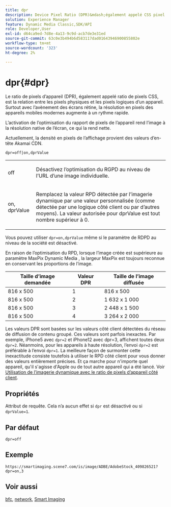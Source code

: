 ```yaml
---
title: dpr
description: Device Pixel Ratio (DPR)&mdash;également appelé CSS pixel ratio&mdash;est la relation entre les pixels physiques et les pixels logiques d’un appareil.
solution: Experience Manager
feature: Dynamic Media Classic,SDK/API
role: Developer,User
exl-id: d64ca9ed-7d8e-4a13-9c9d-acb7de3e31ed
source-git-commit: 63c0e3b494b6d583117dad01643946900855802e
workflow-type: tm+mt
source-wordcount: '323'
ht-degree: 2%

---
```


# dpr{#dpr}

Le ratio de pixels d’appareil (DPR), également appelé ratio de pixels CSS, est la relation entre les pixels physiques et les pixels logiques d’un appareil. Surtout avec l’avènement des écrans rétine, la résolution en pixels des appareils mobiles modernes augmente à un rythme rapide.

L’activation de l’optimisation du rapport de pixels de l’appareil rend l’image à la résolution native de l’écran, ce qui la rend nette.

Actuellement, la densité en pixels de l’affichage provient des valeurs d’en-tête Akamai CDN.

`dpr=off|on,dprValue`

<table id="simpletable_4CB26F72A56D4515B767C303F8E8A1CF"> 
 <tr class="strow"> 
  <td class="stentry"> <p> <span class="codeph"> <span class="varname"> off </span> </span> </p> </td> 
  <td class="stentry"> <p>Désactivez l’optimisation du RGPD au niveau de l’URL d’une image individuelle. </p> </td> 
 </tr> 
 <tr class="strow"> 
  <td class="stentry"> <p> <span class="codeph"> <span class="varname"> on, dprValue </span> </span> </p> </td> 
  <td class="stentry"> <p>Remplacez la valeur RPD détectée par l’imagerie dynamique par une valeur personnalisée (comme détectée par une logique côté client ou par d’autres moyens). La valeur autorisée pour dprValue est tout nombre supérieur à 0. </p> </td> 
 </tr> 
</table>


Vous pouvez utiliser `dpr=on,dprValue` même si le paramètre de RDPD au niveau de la société est désactivé.

En raison de l’optimisation du RPD, lorsque l’image créée est supérieure au paramètre MaxPix Dynamic Media , la largeur MaxPix est toujours reconnue en conservant les proportions de l’image.

| Taille d’image demandée | Valeur DPR | Taille de l’image diffusée |
|-|-|-|
| 816 x 500 | 1 | 816 x 500 |
| 816 x 500 | 2 | 1 632 x 1 000 |
| 816 x 500 | 3 | 2 448 x 1 500 |
| 816 x 500 | 4 | 3 264 x 2 000 |

Les valeurs DPR sont basées sur les valeurs côté client détectées du réseau de diffusion de contenu groupé. Ces valeurs sont parfois inexactes. Par exemple, iPhone5 avec `dpr=2` et iPhone12 avec dpr=3, affichent toutes deux `dpr=2`. Néanmoins, pour les appareils à haute résolution, l’envoi `dpr=2` est préférable à l’envoi `dpr=1`. La meilleure façon de surmonter cette inexactitude consiste toutefois à utiliser le RPD côté client pour vous donner des valeurs entièrement précises. Et ça marche pour n&#39;importe quel appareil, qu&#39;il s&#39;agisse d&#39;Apple ou de tout autre appareil qui a été lancé. Voir [Utilisation de l’imagerie dynamique avec le ratio de pixels d’appareil côté client](https://experienceleague.adobe.com/docs/experience-manager-cloud-service/content/assets/dynamicmedia/client-side-dpr.html?lang=fr).

## Propriétés

Attribut de requête. Cela n’a aucun effet si `dpr` est désactivé ou si `dprValue=1`.

## Par défaut

`dpr=off`


## Exemple

`https://smartimaging.scene7.com/is/image/ADBE/AdobeStock_409826521?dpr=on,3`


## Voir aussi

[bfc](/help/aem-is-ir-api/is-api/http-ref/image-serving-api-ref/c-http-protocol-reference/c-command-reference/r-bfc.md), [network](/help/aem-is-ir-api/is-api/http-ref/image-serving-api-ref/c-http-protocol-reference/c-command-reference/r-network.md), [Smart Imaging](https://experienceleague.adobe.com/docs/experience-manager-cloud-service/content/assets/dynamicmedia/imaging-faq.html?lang=fr)
